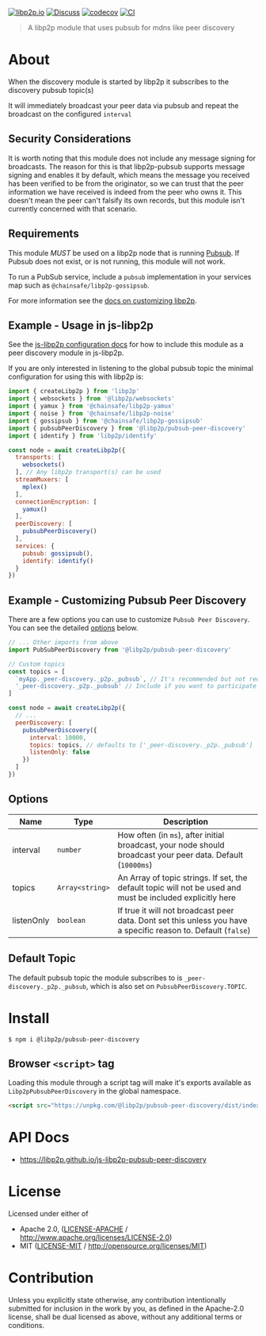 [![libp2p.io](https://img.shields.io/badge/project-libp2p-yellow.svg?style=flat-square)](http://libp2p.io/)
[![Discuss](https://img.shields.io/discourse/https/discuss.libp2p.io/posts.svg?style=flat-square)](https://discuss.libp2p.io)
[![codecov](https://img.shields.io/codecov/c/github/libp2p/js-libp2p-pubsub-peer-discovery.svg?style=flat-square)](https://codecov.io/gh/libp2p/js-libp2p-pubsub-peer-discovery)
[![CI](https://img.shields.io/github/actions/workflow/status/libp2p/js-libp2p-pubsub-peer-discovery/js-test-and-release.yml?branch=master\&style=flat-square)](https://github.com/libp2p/js-libp2p-pubsub-peer-discovery/actions/workflows/js-test-and-release.yml?query=branch%3Amain)

> A libp2p module that uses pubsub for mdns like peer discovery

# About

When the discovery module is started by libp2p it subscribes to the discovery pubsub topic(s)

It will immediately broadcast your peer data via pubsub and repeat the broadcast on the configured `interval`

## Security Considerations

It is worth noting that this module does not include any message signing for broadcasts. The reason for this is that libp2p-pubsub supports message signing and enables it by default, which means the message you received has been verified to be from the originator, so we can trust that the peer information we have received is indeed from the peer who owns it. This doesn't mean the peer can't falsify its own records, but this module isn't currently concerned with that scenario.

## Requirements

This module *MUST* be used on a libp2p node that is running [Pubsub](https://github.com/libp2p/js-libp2p-pubsub). If Pubsub does not exist, or is not running, this module will not work.

To run a PubSub service, include a `pubsub` implementation in your services map such as `@chainsafe/libp2p-gossipsub`.

For more information see the [docs on customizing libp2p](https://github.com/libp2p/js-libp2p/blob/main/doc/CONFIGURATION.md#customizing-libp2p).

## Example - Usage in js-libp2p

See the [js-libp2p configuration docs](https://github.com/libp2p/js-libp2p/blob/main/doc/CONFIGURATION.md#customizing-peer-discovery) for how to include this module as a peer discovery module in js-libp2p.

If you are only interested in listening to the global pubsub topic the minimal configuration for using this with libp2p is:

```js
import { createLibp2p } from 'libp2p'
import { websockets } from '@libp2p/websockets'
import { yamux } from '@chainsafe/libp2p-yamux'
import { noise } from '@chainsafe/libp2p-noise'
import { gossipsub } from '@chainsafe/libp2p-gossipsub'
import { pubsubPeerDiscovery } from '@libp2p/pubsub-peer-discovery'
import { identify } from 'libp2p/identify'

const node = await createLibp2p({
  transports: [
    websockets()
  ], // Any libp2p transport(s) can be used
  streamMuxers: [
    mplex()
  ],
  connectionEncryption: [
    yamux()
  ],
  peerDiscovery: [
    pubsubPeerDiscovery()
  ],
  services: {
    pubsub: gossipsub(),
    identify: identify()
  }
})
```

## Example - Customizing Pubsub Peer Discovery

There are a few options you can use to customize `Pubsub Peer Discovery`. You can see the detailed [options](#options) below.

```js
// ... Other imports from above
import PubSubPeerDiscovery from '@libp2p/pubsub-peer-discovery'

// Custom topics
const topics = [
  `myApp._peer-discovery._p2p._pubsub`, // It's recommended but not required to extend the global space
  '_peer-discovery._p2p._pubsub' // Include if you want to participate in the global space
]

const node = await createLibp2p({
  // ...
  peerDiscovery: [
    pubsubPeerDiscovery({
      interval: 10000,
      topics: topics, // defaults to ['_peer-discovery._p2p._pubsub']
      listenOnly: false
    })
  ]
})
```

## Options

| Name       | Type            | Description                                                                                                    |
| ---------- | --------------- | -------------------------------------------------------------------------------------------------------------- |
| interval   | `number`        | How often (in `ms`), after initial broadcast, your node should broadcast your peer data. Default (`10000ms`)   |
| topics     | `Array<string>` | An Array of topic strings. If set, the default topic will not be used and must be included explicitly here     |
| listenOnly | `boolean`       | If true it will not broadcast peer data. Dont set this unless you have a specific reason to. Default (`false`) |

## Default Topic

The default pubsub topic the module subscribes to is `_peer-discovery._p2p._pubsub`, which is also set on `PubsubPeerDiscovery.TOPIC`.

# Install

```console
$ npm i @libp2p/pubsub-peer-discovery
```

## Browser `<script>` tag

Loading this module through a script tag will make it's exports available as `Libp2pPubsubPeerDiscovery` in the global namespace.

```html
<script src="https://unpkg.com/@libp2p/pubsub-peer-discovery/dist/index.min.js"></script>
```

# API Docs

- <https://libp2p.github.io/js-libp2p-pubsub-peer-discovery>

# License

Licensed under either of

- Apache 2.0, ([LICENSE-APACHE](LICENSE-APACHE) / <http://www.apache.org/licenses/LICENSE-2.0>)
- MIT ([LICENSE-MIT](LICENSE-MIT) / <http://opensource.org/licenses/MIT>)

# Contribution

Unless you explicitly state otherwise, any contribution intentionally submitted for inclusion in the work by you, as defined in the Apache-2.0 license, shall be dual licensed as above, without any additional terms or conditions.
